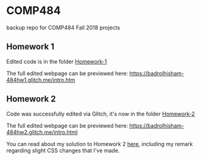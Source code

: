 # COMP484
backup repo for COMP484 Fall 2018 projects

## Homework 1
Edited code is in the folder [Homework-1](Homework-1/)

The full edited webpage can be previewed here: https://badrolhisham-484hw1.glitch.me/intro.htm

## Homework 2
Code was successfully edited via Glitch, it's now in the folder [Homework-2](Homework-2/)

The full edited webpage can be previewed here: https://badrolhisham-484hw2.glitch.me/intro.html

You can read about my solution to Homework 2 [here](Homework-2/README.md#my-solution), including my remark regarding slight CSS changes that I've made. 
